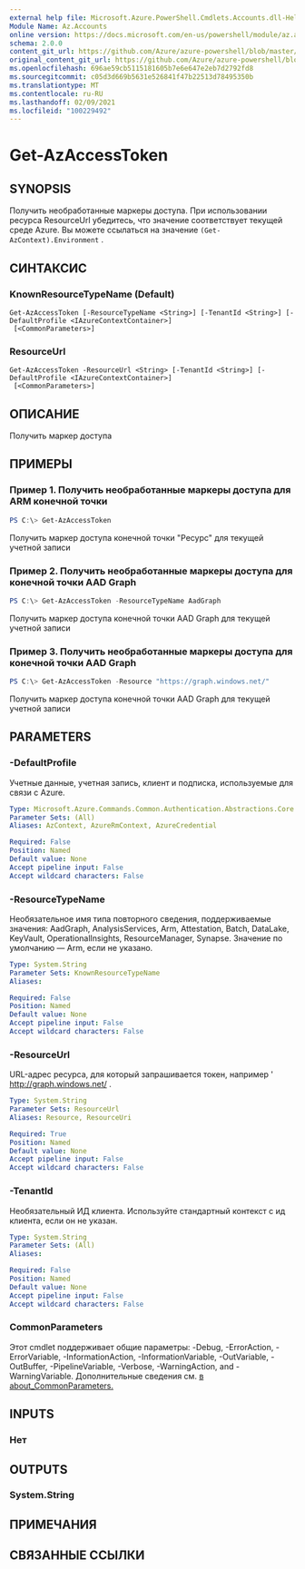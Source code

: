 ```yaml
---
external help file: Microsoft.Azure.PowerShell.Cmdlets.Accounts.dll-Help.xml
Module Name: Az.Accounts
online version: https://docs.microsoft.com/en-us/powershell/module/az.accounts/get-azaccesstoken
schema: 2.0.0
content_git_url: https://github.com/Azure/azure-powershell/blob/master/src/Accounts/Accounts/help/Get-AzAccessToken.md
original_content_git_url: https://github.com/Azure/azure-powershell/blob/master/src/Accounts/Accounts/help/Get-AzAccessToken.md
ms.openlocfilehash: 696ae59cb5115181605b7e6e647e2eb7d2792fd8
ms.sourcegitcommit: c05d3d669b5631e526841f47b22513d78495350b
ms.translationtype: MT
ms.contentlocale: ru-RU
ms.lasthandoff: 02/09/2021
ms.locfileid: "100229492"
---
```

# Get-AzAccessToken

## SYNOPSIS
Получить необработанные маркеры доступа. При использовании ресурса ResourceUrl убедитесь, что значение соответствует текущей среде Azure. Вы можете ссылаться на значение `(Get-AzContext).Environment` .

## СИНТАКСИС

### KnownResourceTypeName (Default)
```
Get-AzAccessToken [-ResourceTypeName <String>] [-TenantId <String>] [-DefaultProfile <IAzureContextContainer>]
 [<CommonParameters>]
```

### ResourceUrl
```
Get-AzAccessToken -ResourceUrl <String> [-TenantId <String>] [-DefaultProfile <IAzureContextContainer>]
 [<CommonParameters>]
```

## ОПИСАНИЕ
Получить маркер доступа

## ПРИМЕРЫ

### Пример 1. Получить необработанные маркеры доступа для ARM конечной точки
```powershell
PS C:\> Get-AzAccessToken
```

Получить маркер доступа конечной точки "Ресурс" для текущей учетной записи

### Пример 2. Получить необработанные маркеры доступа для конечной точки AAD Graph
```powershell
PS C:\> Get-AzAccessToken -ResourceTypeName AadGraph
```

Получить маркер доступа конечной точки AAD Graph для текущей учетной записи

### Пример 3. Получить необработанные маркеры доступа для конечной точки AAD Graph
```powershell
PS C:\> Get-AzAccessToken -Resource "https://graph.windows.net/"
```

Получить маркер доступа конечной точки AAD Graph для текущей учетной записи

## PARAMETERS

### -DefaultProfile
Учетные данные, учетная запись, клиент и подписка, используемые для связи с Azure.

```yaml
Type: Microsoft.Azure.Commands.Common.Authentication.Abstractions.Core.IAzureContextContainer
Parameter Sets: (All)
Aliases: AzContext, AzureRmContext, AzureCredential

Required: False
Position: Named
Default value: None
Accept pipeline input: False
Accept wildcard characters: False
```

### -ResourceTypeName
Необязательное имя типа повторного сведения, поддерживаемые значения: AadGraph, AnalysisServices, Arm, Attestation, Batch, DataLake, KeyVault, OperationalInsights, ResourceManager, Synapse. Значение по умолчанию — Arm, если не указано.

```yaml
Type: System.String
Parameter Sets: KnownResourceTypeName
Aliases:

Required: False
Position: Named
Default value: None
Accept pipeline input: False
Accept wildcard characters: False
```

### -ResourceUrl
URL-адрес ресурса, для который запрашивается токен, например ' http://graph.windows.net/ .

```yaml
Type: System.String
Parameter Sets: ResourceUrl
Aliases: Resource, ResourceUri

Required: True
Position: Named
Default value: None
Accept pipeline input: False
Accept wildcard characters: False
```

### -TenantId
Необязательный ИД клиента. Используйте стандартный контекст с ид клиента, если он не указан.

```yaml
Type: System.String
Parameter Sets: (All)
Aliases:

Required: False
Position: Named
Default value: None
Accept pipeline input: False
Accept wildcard characters: False
```

### CommonParameters
Этот cmdlet поддерживает общие параметры: -Debug, -ErrorAction, -ErrorVariable, -InformationAction, -InformationVariable, -OutVariable, -OutBuffer, -PipelineVariable, -Verbose, -WarningAction, and -WarningVariable. Дополнительные сведения см. [в about_CommonParameters.](http://go.microsoft.com/fwlink/?LinkID=113216)

## INPUTS

### Нет

## OUTPUTS

### System.String

## ПРИМЕЧАНИЯ

## СВЯЗАННЫЕ ССЫЛКИ
